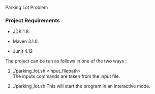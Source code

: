 Parking Lot Problem

### Project Requirements

* JDK 1.8.

* Maven 3.1.0.

* Junit 4.12

The project can be run as follows in one of the two ways :
1) ./parking_lot.sh  <input_filepath>  
   The inputs commands are taken from the input file.
   
2) ./parking_lot.sh 
   This will start the program in an interactive mode.
